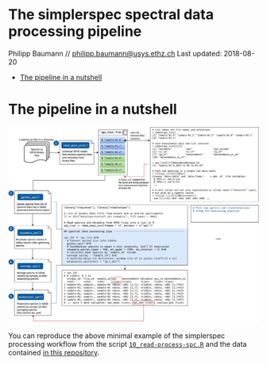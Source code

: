 The simplerspec spectral data processing pipeline
================
Philipp Baumann // <philipp.baumann@usys.ethz.ch>
Last updated: 2018-08-20

-   [The pipeline in a nutshell](#the-pipeline-in-a-nutshell)

The pipeline in a nutshell
==========================

<a href="https://github.com/philipp-baumann/spectro-platform-graphs/blob/master/simplerspec-read-proc-tibble.png"><img src="https://github.com/philipp-baumann/spectro-platform-graphs/blob/master/simplerspec-read-proc-tibble.png" width="800"/></a>

You can reproduce the above minimal example of the simplerspec processing workflow from the script [`10_read-process-spc.R`](https://github.com/philipp-baumann/spectro-platform-graphs/blob/master/10_read-process-spc-examples.R) and the data contained [in this repository](https://github.com/philipp-baumann/spectro-platform-graphs).
